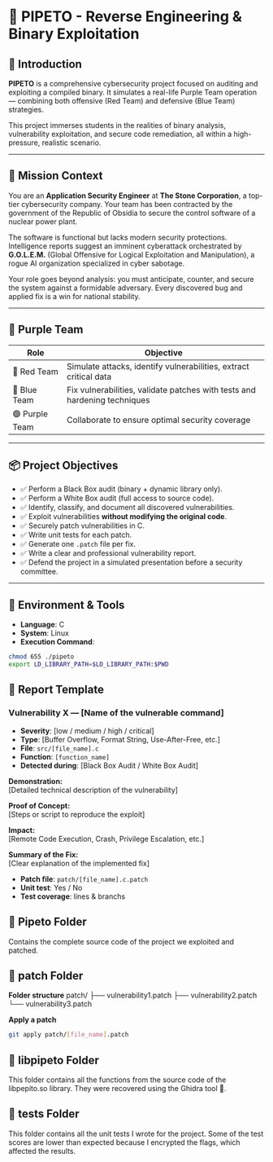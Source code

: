 # 🔐 PIPETO - Reverse Engineering & Binary Exploitation

## 📘 Introduction

**PIPETO** is a comprehensive cybersecurity project focused on auditing and exploiting a compiled binary. It simulates a real-life Purple Team operation — combining both offensive (Red Team) and defensive (Blue Team) strategies.

This project immerses students in the realities of binary analysis, vulnerability exploitation, and secure code remediation, all within a high-pressure, realistic scenario.

---

## 🎯 Mission Context

You are an **Application Security Engineer** at **The Stone Corporation**, a top-tier cybersecurity company. Your team has been contracted by the government of the Republic of Obsidia to secure the control software of a nuclear power plant.

The software is functional but lacks modern security protections. Intelligence reports suggest an imminent cyberattack orchestrated by **G.O.L.E.M.** (Global Offensive for Logical Exploitation and Manipulation), a rogue AI organization specialized in cyber sabotage.

Your role goes beyond analysis: you must anticipate, counter, and secure the system against a formidable adversary. Every discovered bug and applied fix is a win for national stability.

---

## 🧠 Purple Team

| Role         | Objective                                                                 |
|--------------|---------------------------------------------------------------------------|
| 🔴 Red Team  | Simulate attacks, identify vulnerabilities, extract critical data         |
| 🔵 Blue Team | Fix vulnerabilities, validate patches with tests and hardening techniques |
| 🟣 Purple Team | Collaborate to ensure optimal security coverage                         |

---

## 📦 Project Objectives

- ✅ Perform a Black Box audit (binary + dynamic library only).
- ✅ Perform a White Box audit (full access to source code).
- ✅ Identify, classify, and document all discovered vulnerabilities.
- ✅ Exploit vulnerabilities **without modifying the original code**.
- ✅ Securely patch vulnerabilities in C.
- ✅ Write unit tests for each patch.
- ✅ Generate one `.patch` file per fix.
- ✅ Write a clear and professional vulnerability report.
- ✅ Defend the project in a simulated presentation before a security committee.

---

## 🧰 Environment & Tools

- **Language**: C  
- **System**: Linux  
- **Execution Command**:

```bash
chmod 655 ./pipeto
export LD_LIBRARY_PATH=$LD_LIBRARY_PATH:$PWD
```

## 📝 Report Template

### Vulnerability X — [Name of the vulnerable command]

- **Severity**: [low / medium / high / critical]  
- **Type**: [Buffer Overflow, Format String, Use-After-Free, etc.]  
- **File**: `src/[file_name].c`  
- **Function**: `[function_name]`  
- **Detected during**: [Black Box Audit / White Box Audit]  

**Demonstration:**  
[Detailed technical description of the vulnerability]

**Proof of Concept:**  
[Steps or script to reproduce the exploit]

**Impact:**  
[Remote Code Execution, Crash, Privilege Escalation, etc.]

**Summary of the Fix:**  
[Clear explanation of the implemented fix]  

- **Patch file**: `patch/[file_name].c.patch`  
- **Unit test**: Yes / No
- **Test coverage**: lines & branchs

## 📁 Pipeto Folder

Contains the complete source code of the project we exploited and patched.

## 📁 patch Folder

**Folder structure**
patch/
├── vulnerability1.patch
├── vulnerability2.patch
└── vulnerability3.patch

**Apply a patch**

```bash
git apply patch/[file_name].patch
```

## 📁 libpipeto Folder

This folder contains all the functions from the source code of the libpepito.so library.
They were recovered using the Ghidra tool 🐉.

## 📁 tests Folder

This folder contains all the unit tests I wrote for the project. Some of the test scores are lower than expected because I encrypted the flags, which affected the results.
